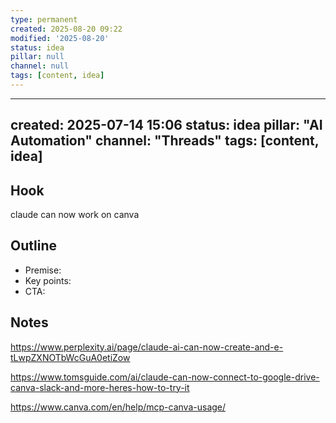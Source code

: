 ```yaml
---
type: permanent
created: 2025-08-20 09:22
modified: '2025-08-20'
status: idea
pillar: null
channel: null
tags: [content, idea]
---
```

---
created: 2025-07-14 15:06
status: idea
pillar: "AI Automation"
channel: "Threads"
tags: [content, idea]
---

## Hook  
claude can now work on canva

## Outline  
- Premise:  
- Key points:  
- CTA:  

## Notes  
https://www.perplexity.ai/page/claude-ai-can-now-create-and-e-tLwpZXNOTbWcGuA0etiZow

https://www.tomsguide.com/ai/claude-can-now-connect-to-google-drive-canva-slack-and-more-heres-how-to-try-it

https://www.canva.com/en/help/mcp-canva-usage/